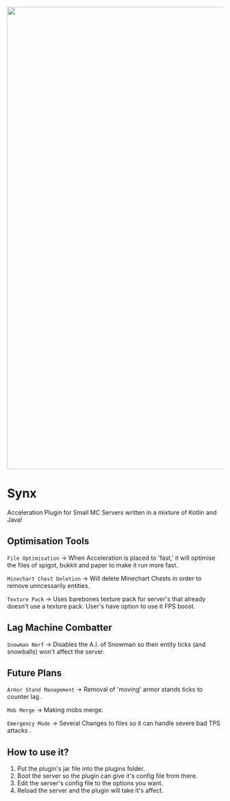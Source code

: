 <p align="center">
  <img src="https://repository-images.githubusercontent.com/570765321/7a3ac59a-e9fa-42a5-9a7f-cb66231fe028" width="1080">
</p>

# Synx
Acceleration Plugin for Small MC Servers written in a mixture of Kotlin and Java!

## Optimisation Tools
``File Optimisation`` -> When Acceleration is placed to 'fast,' it will optimise the files of spigot, bukkit and paper to make it run more fast.

``Minechart Chest Deletion`` -> Will delete Minechart Chests in order to remove unncessarily entities. 

``Texture Pack`` -> Uses barebones texture pack for server's that already doesn't use a texture pack. User's have option to use it FPS boost. 

## Lag Machine Combatter

``Snowman Nerf`` -> Disables the A.I. of Snowman so their entity ticks (and snowballs) won't affect the server. 

## Future Plans

``Armor Stand Management`` -> Removal of 'moving' armor stands ticks to counter lag .

``Mob Merge`` -> Making mobs merge.

``Emergency Mode`` -> Several Changes to files so it can handle severe bad TPS attacks .

## How to use it?
1) Put the plugin's jar file into the plugins folder.
2) Boot the server so the plugin can give it's config file from there.
3) Edit the server's config file to the options you want.
4) Reload the server and the plugin will take it's affect.
